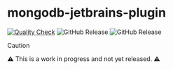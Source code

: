 # mongodb-jetbrains-plugin
[![Quality Check](https://github.com/mongodb-js/intellij/actions/workflows/quality-check.yaml/badge.svg)](https://github.com/mongodb-js/intellij/actions/workflows/quality-check.yaml)
![GitHub Release](https://img.shields.io/github/v/release/mongodb-js/intellij?sort=semver&display_name=release&logo=github)
![GitHub Release](https://img.shields.io/github/v/release/mongodb-js/intellij?sort=semver&display_name=release&logo=jetbrains)


> [!CAUTION]
> :warning: This is a work in progress and not yet released. :warning:
